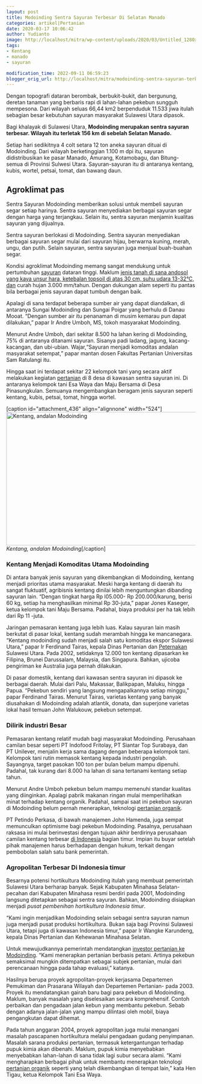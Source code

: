 ```yaml
---
layout: post
title: Modoinding Sentra Sayuran Terbesar Di Selatan Manado
categories: artikel|Pertanian
date: 2020-03-17 10:06:42
author: Yudianto
image: http://localhost/mitra/wp-content/uploads/2020/03/Untitled_1280x708.jpg
tags:
- Kentang
- manado
- sayuran

modification_time: 2022-09-11 06:59:23
blogger_orig_url: http://localhost/mitra/modoinding-sentra-sayuran-terbesar.html
---
```


Dengan topografi dataran berombak, berbukit-bukit, dan bergunung, deretan tanaman yang berbaris rapi di lahan-lahan pekebun sungguh mempesona. Dari wilayah seluas 66,44 km2 berpenduduk 11.533 jiwa itulah sebagian besar kebutuhan sayuran masyarakat Sulawesi Utara dipasok.

Bagi khalayak di Sulawesi Utara, <strong>Modoinding merupakan sentra sayuran terbesar. Wilayah itu terletak 156 km di sebelah Selatan Manado.</strong>

Setiap hari sedikitnya 4 colt setara 12 ton aneka sayuran dituai di Modoinding. Dari wilayah berketinggian 1.100 m dpi itu, sayuran didistribusikan ke pasar Manado, Amurang, Kotamobagu, dan Bitung- semua di Provinsi Sulwesi Utara. Sayuran-sayuran itu di antaranya kentang, kubis, wortel, petsai, tomat, dan bawang daun.
<h2>Agroklimat pas</h2>
Sentra Sayuran Modoinding memberikan solusi untuk membeli sayuran segar setiap harinya. Sentra sayuran menyediakan berbagai sayuran segar dengan harga yang terjangkau. Selain itu, sentra sayuran menjamin kualitas sayuran yang dijualnya.

Sentra sayuran berlokasi di Modoinding. Sentra sayuran menyediakan berbagai sayuran segar mulai dari sayuran hijau, berwarna kuning, merah, ungu, dan putih. Selain sayuran, sentra sayuran juga menjual buah-buahan segar.

Kondisi agroklimat Modoinding memang sangat mendukung untuk pertumbuhan <a href="http://127.0.0.1/mitra/strategi-pemasaran-sayuran-organik.html">sayuran</a> dataran tinggi. Maklum <a id="" class="" style="width: auto !important;" href="http://127.0.0.1/mitra/kelebihan-kelengkeng-itoh-edaw.html">jenis tanah di sana andosol yang kaya unsur hara, ketebalan topsoil di atas 30 cm, suhu udara 13-32°C, dan</a> curah hujan 3.000 mm/tahun. Dengan dukungan alam seperti itu pantas bila berbagai jenis sayuran dapat tumbuh dengan baik.

Apalagi di sana terdapat beberapa sumber air yang dapat diandalkan, di antaranya Sungai Modoinding dan Sungai Poigar yang berhulu di Danau Mooat. “Dengan sumber air itu penanaman di musim kemarau pun dapat dilakukan,” papar Ir Andre Umboh, MS, tokoh masyarakat Modoinding.

Menurut Andre Umboh, dari sekitar 8.500 ha lahan kering di Modoinding, 75% di antaranya ditanami sayuran. Sisanya padi ladang, jagung, kacang-kacangan, dan ubi-ubian. Wajar,“Sayuran menjadi komoditas andalan masyarakat setempat,” papar mantan dosen Fakultas Pertanian Universitas Sam Ratulangi itu.

Hingga saat ini terdapat sekitar 22 kelompok tani yang secara aktif melakukan kegiatan <a href="http://127.0.0.1/mitra/pertanian">pertanian</a> di 8 desa di kawasan sentra sayuran ini. Di antaranya kelompok tani Esa Waya dan Maju Bersama di Desa Pinasungkulan. Semuanya mengembangkan beragam jenis sayuran seperti kentang, kubis, petsai, tomat, hingga wortel.

[caption id="attachment_436" align="alignnone" width="524"]<img class=" wp-image-436" src="http://127.0.0.1/mitra/wp-content/uploads/2020/03/Untitled_1280x747.jpg" alt="Kentang, andalan Modoinding" width="524" height="354" /> <em>Kentang, andalan Modoinding</em>[/caption]
<h3>Kentang Menjadi Komoditas Utama Modoinding</h3>
Di antara banyak jenis sayuran yang dikembangkan di Modoinding, kentang menjadi prioritas utama masyarakat. Meski harga kentang di daerah itu sangat fluktuatif, agribisnis kentang dinilai lebih menguntungkan dibanding sayuran lain. “Dengan tingkat harga Rp l05.000- Rp 200.000/karung, berisi 60 kg, setiap ha menghasilkan minimal Rp 30-juta,” papar Jones Kaseger, ketua kelompok tani Maju Bersama. Padahal, biaya produksi per ha tak lebih dari Rp 11 -juta.

Jaringan pemasaran kentang juga lebih luas. Kalau sayuran lain masih berkutat di pasar lokal, kentang sudah merambah hingga ke mancanegara. “Kentang modoinding sudah menjadi salah satu komoditas ekspor Sulawesi Utara,” papar Ir Ferdinand Tairas, kepala Dinas Pertanian dan <a class="wpil_keyword_link " title="Peternakan" href="http://127.0.0.1/mitra/peternakan" data-wpil-keyword-link="linked">Peternakan</a> Sulawesi Utara. Pada 2002, setidaknya 12.000 ton kentang dipasarkan ke Filipina, Brunei Darussalam, Malaysia, dan Singapura. Bahkan, ujicoba pengiriman ke Australia juga pernah dilakukan.

Di pasar domestik, kentang dari kawasan sentra sayuran ini dipasok ke berbagai daerah. Mulai dari Palu, Makassar, Balikpapan, Maluku, hingga Papua. “Pekebun sendiri yang langsung mengapalkannya setiap minggu,” papar Ferdinand Tairas. Menurut Tairas, varietas kentang yang banyak diusahakan di Modoinding adalah atlantik, donata, dan superjone varietas lokal hasil temuan John Walukouw, pekebun setempat.
<h3>Dilirik industri Besar</h3>
Pemasaran kentang relatif mudah bagi masyarakat Modoinding. Perusahaan camilan besar seperti PT Indofood Fritolay, PT Siantar Top Surabaya, dan PT Unilever, menjalin kerja sama dagang dengan beberapa kelompok tani. Kelompok tani rutin memasok kentang kepada industri pengolah. Sayangnya, target pasokan 100 ton per bulan belum mampu dipenuhi. Padahal, tak kurang dari 8.000 ha lahan di sana tertanami kentang setiap tahun.

Menurut Andre Umboh pekebun belum mampu memenuhi standar kualitas yang diinginkan. Apalagi pabrik makanan ringan mulai memperlihatkan minat terhadap kentang organik. Padahal, sampai saat ini pekebun sayuran di Modoinding belum pernah menerapkan, teknologi <a href="http://127.0.0.1/mitra/strategi-pemasaran-sayuran-organik.html">pertanian organik</a>.

PT Petindo Perkasa, di bawah manajemen John Hamenda, juga sempat memunculkan optimisme bagi pekebun Modoinding. Pasalnya, perusahaan raksasa ini mulai berinvestasi dengan tujuan akhir berdirinya perusahaan camilan kentang terbesar <a id="" class="" style="width: auto !important;" href="http://127.0.0.1/mitra/potensi-budidaya-perikanan-di.html">di Indonesia</a> bagian timur. Impian itu buyar setelah pihak manajemen harus berhadapan dengan hukum, terkait dengan pembobolan salah satu bank pemerintah.
<h3>Agropolitan Terbesar Di Indonesia timur</h3>
Besarnya potensi hortikultura Modoinding itulah yang membuat pemerintah Sulawesi Utara berharap banyak. Sejak Kabupaten Minahasa Selatan- pecahan dari Kabupaten Minahasa resmi berdiri pada 2001, Modoinding langsung ditetapkan sebagai sentra sayuran. Bahkan, Modoinding disiapkan menjadi <em>pusat pembenihan hortikultura Indonesia timur</em>.

“Kami ingin menjadikan Modoinding selain sebagai sentra sayuran namun juga menjadi pusat produksi hortikultura. Bukan saja bagi Provinsi Sulawesi Utara, tetapi juga di kawasan Indonesia timur,” papar Ir Wangke Karundeng, kepala Dinas Pertanian dan Kehewanan Minahasa Selatan.

Untuk mewujudkannya pemerintah mendatangkan <a href="https://www.pertanian.go.id/home/?show=news&amp;act=view&amp;id=4020">investor pertanian ke Modoinding</a>. “Kami menerapkan pertanian berbasis petani. Artinya pekebun semaksimal mungkin ditempatkan sebagai subjek pertanian, mulai dari perencanaan hingga pada tahap evaluasi,” katanya.

Hasilnya berupa proyek agropolitan-proyek kerjasama Departemen Pemukiman dan Prasarana Wilayah dan Departemen Pertanian- pada 2003. Proyek itu mendatangkan gairah baru bagi para pekebun di Modoinding. Maklum, banyak masalah yang diselesaikan secara komprehensif. Contoh perbaikan dan pengadaan jalan kebun yang membantu pekebun. Sebab dengan adanya jalan-jalan yang mampu dilintasi oleh mobil, biaya pengangkutan dapat dihemat.

Pada tahun anggaran 2004, proyek agropolitan juga mulai menangani masalah pascapanen hortikultura melalui pengadaan gudang penyimpanan. Masalah sarana produksi pertanian, termasuk ketergantungan terhadap pupuk kimia akan dibenahi. Maklum, pupuk kimia menyebabkan menyebabkan lahan-lahan di sana tidak lagi subur secara alami. “Kami mengharapkan berbagai pihak untuk membantu menerapkan teknologi <a class="" style="width: auto !important;" href="http://127.0.0.1/mitra/bisnis-restoran-organik-dengan-pola.html" data-wpil-post-to-id="">pertanian organik</a> seperti yang telah dikembangkan di tempat lain,” kata Hen Tigau, ketua Kelompok Tani Esa Waya.
